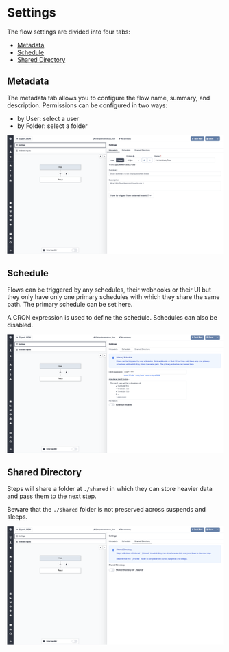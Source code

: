 # Settings

The flow settings are divided into four tabs:

- [Metadata](#metadata)
- [Schedule](#schedule)
- [Shared Directory](#shared-directory)

## Metadata

The metadata tab allows you to configure the flow name, summary, and description.
Permissions can be configured in two ways:

- by User: select a user
- by Folder: select a folder

![Flow Metadata](../assets/flows/flow_settings_metadata.png)

## Schedule

Flows can be triggered by any schedules, their webhooks or their UI but they only have only one primary schedules with which they share the same path. The primary schedule can be set here.

A CRON expression is used to define the schedule. Schedules can also be disabled.

![Flow Schedule](../assets/flows/flow_settings_schedule.png)

## Shared Directory

Steps will share a folder at `./shared` in which they can store heavier data and pass them to the next step.

Beware that the `./shared` folder is not preserved across suspends and sleeps.

![Flow Shared Directory](../assets/flows/flow_settings_shared_directory.png)